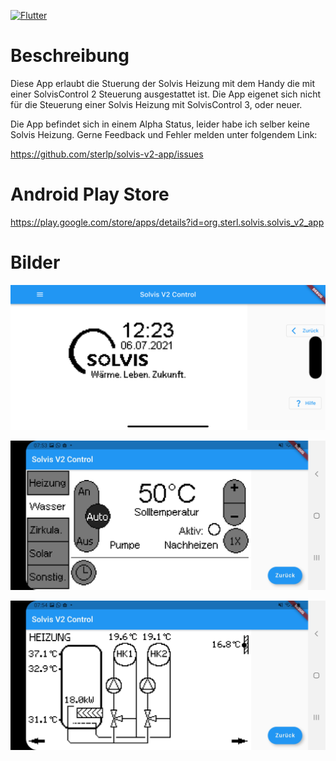 [![Flutter](https://github.com/sterlp/solvis-app/actions/workflows/Flutter.yml/badge.svg)](https://github.com/sterlp/solvis-app/actions/workflows/Flutter.yml)

# Beschreibung

Diese App erlaubt die Stuerung der Solvis Heizung mit dem Handy die mit einer SolvisControl 2 Steuerung ausgestattet ist. Die App eigenet sich nicht für die Steuerung einer Solvis Heizung mit SolvisControl 3, oder neuer.

Die App befindet sich in einem Alpha Status, leider habe ich selber keine Solvis Heizung. Gerne Feedback und Fehler melden unter folgendem Link:

https://github.com/sterlp/solvis-v2-app/issues

# Android Play Store

https://play.google.com/store/apps/details?id=org.sterl.solvis.solvis_v2_app


# Bilder

![Home Screen](solvis_v2_app/resources/Solvis%20Home.png)

![Wasser](https://github.com/sterlp/solvis-app/blob/master/solvis_v2_app/resources/Screenshot_20210706-075327.jpg)

![Heizung](https://github.com/sterlp/solvis-app/blob/master/solvis_v2_app/resources/Screenshot_20210706-075455.jpg)



